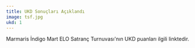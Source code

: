 ```yaml
---
title: UKD Sonuçları Açıklandı
image: tsf.jpg
ukd: 1
---
```


Marmaris İndigo Mart ELO Satranç Turnuvası'nın UKD puanları ilgili linktedir.  
